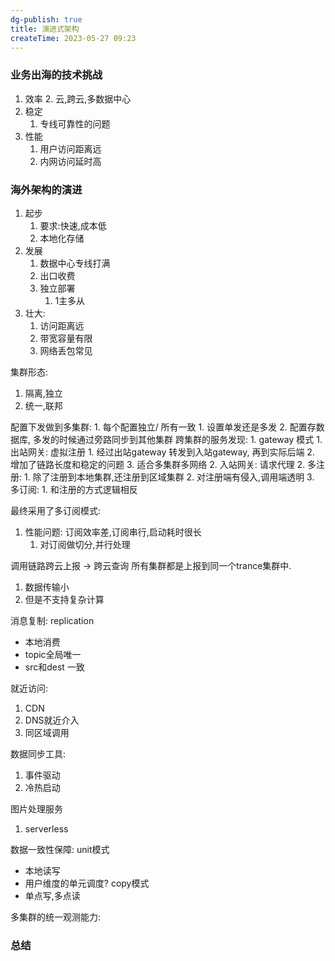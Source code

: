 ```yaml
---
dg-publish: true
title: 演进式架构
createTime: 2023-05-27 09:23  
---
```


###  业务出海的技术挑战

1. 效率
	2. 云,跨云,多数据中心
2. 稳定
	1. 专线可靠性的问题
3. 性能
	1. 用户访问距离远
	2. 内网访问延时高
### 海外架构的演进

1. 起步
	1. 要求:快速,成本低
	2. 本地化存储
2. 发展
	1. 数据中心专线打满
	2. 出口收费
	3. 独立部署
		1. 1主多从
3. 壮大:
	1. 访问距离远
	2. 带宽容量有限
	3. 网络丢包常见

集群形态:
1. 隔离,独立
2. 统一,联邦

配置下发做到多集群:
	1. 每个配置独立/ 所有一致
		1. 设置单发还是多发
		2. 配置存数据库, 多发的时候通过旁路同步到其他集群
跨集群的服务发现:
	1. gateway 模式
		1. 出站网关: 虚拟注册
			1. 经过出站gateway 转发到入站gateway, 再到实际后端
			2. 增加了链路长度和稳定的问题
			3. 适合多集群多网络
		2. 入站网关: 请求代理
	2. 多注册:
		1. 除了注册到本地集群,还注册到区域集群
		2. 对注册端有侵入,调用端透明
	3. 多订阅:
		1. 和注册的方式逻辑相反

最终采用了多订阅模式:
1. 性能问题: 订阅效率差,订阅串行,启动耗时很长
	1. 对订阅做切分,并行处理

调用链路跨云上报 -> 跨云查询
所有集群都是上报到同一个trance集群中.

1. 数据传输小
2. 但是不支持复杂计算

消息复制:
replication
- 本地消费
- topic全局唯一
- src和dest 一致

就近访问:
1. CDN
2. DNS就近介入
3. 同区域调用

数据同步工具:
1. 事件驱动
2. 冷热启动

图片处理服务
1. serverless

数据一致性保障:
unit模式
- 本地读写
- 用户维度的单元调度?
copy模式
- 单点写,多点读

多集群的统一观测能力:

### 总结
